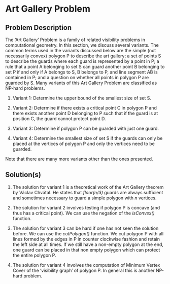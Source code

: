 # Art Gallery Problem

## Problem Description

The ‘Art Gallery’ Problem is a family of related visibility problems in computational geometry. In this section, we discuss several variants. The common terms used in the variants discussed below are the simple (not necessarily convex) polygon P to describe the art gallery; a set of points S to describe the guards where each guard is represented by a point in P; a rule that a point A belonging to set S can guard another point B belonging to set P if and only if A belongs to S, B belongs to P, and line segment AB is contained in P; and a question on whether all points in polygon P are guarded by S. Many variants of this Art Gallery Problem are classified as NP-hard problems.

1. Variant 1: Determine the upper bound of the smallest size of set S.

2. Variant 2: Determine if there exists a critical point C in polygon P and there exists another point D belonging to P such that if the guard is at position C, the guard cannot protect point D.

3. Variant 3: Determine if polygon P can be guarded with just one guard.

4. Variant 4: Determine the smallest size of set S if the guards can only be placed at the vertices of polygon P and only the vertices need to be guarded.

Note that there are many more variants other than the ones presented.

## Solution(s)

1. The solution for variant 1 is a theoretical work of the Art Gallery theorem by Václav Chvátal. He states that _floor(n/3)_ guards are always sufficient and sometimes necessary to guard a simple polygon with _n_ vertices.

2. The solution for variant 2 involves testing if polygon P is concave (and thus has a critical point). We can use the negation of the _isConvex()_ function.

3. The solution for variant 3 can be hard if one has not seen the solution before. We can use the _cutPolygon()_ function. We cut polygon P with all lines formed by the edges in P in counter clockwise fashion and retain the left side at all times. If we still have a non-empty polygon at the end, one guard can be placed in that non empty polygon which can protect the entire polygon P.

4. The solution for variant 4 involves the computation of Minimum Vertex Cover of the ‘visibility graph’ of polygon P. In general this is another NP-hard problem.
